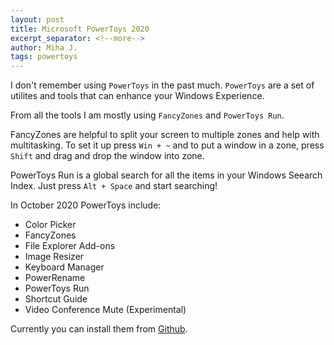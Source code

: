```yaml
---
layout: post
title: Microsoft PowerToys 2020
excerpt_separator: <!--more-->
author: Miha J.
tags: powertoys
---
```


I don't remember using `PowerToys` in the past much. `PowerToys` are a set of utilites and tools that can enhance your Windows Experience.

From all the tools I am mostly using `FancyZones` and `PowerToys Run`.

FancyZones are helpful to split your screen to multiple zones and help with multitasking. To set it up press `Win + ~` and to put a window in a zone, press `Shift` and drag and drop the window into zone.

PowerToys Run is a global search for all the items in your Windows Seearch Index. Just press `Alt + Space` and start searching!

In October 2020 PowerToys include:
- Color Picker
- FancyZones
- File Explorer Add-ons
- Image Resizer
- Keyboard Manager
- PowerRename
- PowerToys Run
- Shortcut Guide
- Video Conference Mute (Experimental)

Currently you can install them from [Github](https://github.com/microsoft/PowerToys).